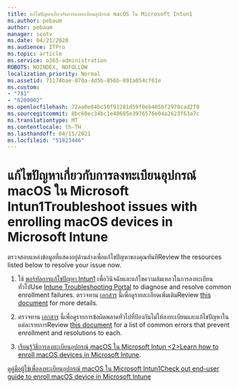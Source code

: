 ```yaml
---
title: แก้ไขปัญหาเกี่ยวกับการลงทะเบียนอุปกรณ์ macOS ใน Microsoft Intun1
ms.author: pebaum
author: pebaum
manager: scotv
ms.date: 04/21/2020
ms.audience: ITPro
ms.topic: article
ms.service: o365-administration
ROBOTS: NOINDEX, NOFOLLOW
localization_priority: Normal
ms.assetid: 71174bae-870a-4d5b-856b-891a054cf61e
ms.custom:
- "781"
- "6200002"
ms.openlocfilehash: 72aa0e84bc50f91281d59f0eb405bf2970cad2f0
ms.sourcegitcommit: 8bc60ec34bc1e40685e3976576e04a2623f63a7c
ms.translationtype: MT
ms.contentlocale: th-TH
ms.lasthandoff: 04/15/2021
ms.locfileid: "51823446"
---
```

# <a name="troubleshoot-issues-with-enrolling-macos-devices-in-microsoft-intune"></a><span data-ttu-id="eb284-102">แก้ไขปัญหาเกี่ยวกับการลงทะเบียนอุปกรณ์ macOS ใน Microsoft Intun1</span><span class="sxs-lookup"><span data-stu-id="eb284-102">Troubleshoot issues with enrolling macOS devices in Microsoft Intune</span></span>

<span data-ttu-id="eb284-103">ตรวจสอบแหล่งข้อมูลที่แสดงอยู่ด้านล่างเพื่อแก้ไขปัญหาของคุณทันที</span><span class="sxs-lookup"><span data-stu-id="eb284-103">Review the resources listed below to resolve your issue now.</span></span>
  
1. <span data-ttu-id="eb284-104">ใช้ [พอร์ทัลการแก้ไขปัญหา Intun1](https://devicemanagement.microsoft.com/#blade/Microsoft_Intune_DeviceSettings/TroubleshootBlade) เพื่อวินิจฉัยและแก้ไขความล้มเหลวในการลงทะเบียนทั่วไป</span><span class="sxs-lookup"><span data-stu-id="eb284-104">Use [Intune Troubleshooting Portal](https://devicemanagement.microsoft.com/#blade/Microsoft_Intune_DeviceSettings/TroubleshootBlade) to diagnose and resolve common enrollment failures.</span></span> <span data-ttu-id="eb284-105">ตรวจทาน [เอกสาร](https://docs.microsoft.com/intune/help-desk-operators) นี้เพื่อดูรายละเอียดเพิ่มเติม</span><span class="sxs-lookup"><span data-stu-id="eb284-105">Review [this document](https://docs.microsoft.com/intune/help-desk-operators) for more details.</span></span>

2. <span data-ttu-id="eb284-106">ตรวจทาน [เอกสาร](https://docs.microsoft.com/troubleshoot/mem/intune/troubleshoot-device-enrollment-in-intune) นี้เพื่อดูรายการข้อผิดพลาดทั่วไปที่ป้องกันไม่ให้ลงทะเบียนและแก้ไขปัญหาในแต่ละรายการ</span><span class="sxs-lookup"><span data-stu-id="eb284-106">Review [this document](https://docs.microsoft.com/troubleshoot/mem/intune/troubleshoot-device-enrollment-in-intune) for a list of common errors that prevent enrollment and resolutions to each.</span></span>

3. <span data-ttu-id="eb284-107">[เรียนรู้วิธีการลงทะเบียนอุปกรณ์ macOS ใน Microsoft Intun <2>](https://docs.microsoft.com/intune/macos-enroll)</span><span class="sxs-lookup"><span data-stu-id="eb284-107">[Learn how to enroll macOS devices in Microsoft Intune](https://docs.microsoft.com/intune/macos-enroll).</span></span>

[<span data-ttu-id="eb284-108">ดูคู่มือผู้ใช้เพื่อลงทะเบียนอุปกรณ์ macOS ใน Microsoft Intun1</span><span class="sxs-lookup"><span data-stu-id="eb284-108">Check out end-user guide to enroll macOS device in Microsoft Intune</span></span>](https://docs.microsoft.com/intune-user-help/enroll-your-device-in-intune-macos-cp)
  